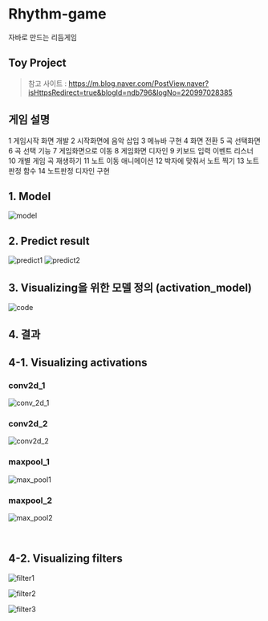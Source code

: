 # Rhythm-game
자바로 만드는 리듬게임 

## Toy Project 
> 참고 사이트 : https://m.blog.naver.com/PostView.naver?isHttpsRedirect=true&blogId=ndb796&logNo=220997028385
## 게임 설명
1 게임시작 화면 개발
2 시작화면에 음악 삽입
3 메뉴바 구현
4 화면 전환
5 곡 선택화면
6 곡 선택 기능
7 게임화면으로 이동
8 게임화면 디자인
9 키보드 입력 이벤트 리스너
10 개별 게임 곡 재생하기
11 노트 이동 애니메이션
12 박자에 맞춰서 노트 찍기
13 노트판정 함수
14 노트판정 디자인 구현
## 1. Model
![model](https://user-images.githubusercontent.com/52366841/125264930-4da47380-e33f-11eb-81ee-bb2cd37a310d.PNG)
## 2. Predict result
![predict1](https://user-images.githubusercontent.com/52366841/125371746-5f782c00-e3bc-11eb-9752-c0944acb5e8a.PNG)
![predict2](https://user-images.githubusercontent.com/52366841/125371943-dd3c3780-e3bc-11eb-9755-7a6ec1acf0d5.PNG)

## 3. Visualizing을 위한 모델 정의 (activation_model)
![code](https://user-images.githubusercontent.com/52366841/125371774-7a4aa080-e3bc-11eb-965c-1fe8cf14701a.PNG)

## 4. 결과

## 4-1. Visualizing activations

### conv2d_1
![conv_2d_1](https://user-images.githubusercontent.com/52366841/125371796-8898bc80-e3bc-11eb-8644-9c70a193aae2.PNG)

### conv2d_2
![conv2d_2](https://user-images.githubusercontent.com/52366841/125371812-90586100-e3bc-11eb-849c-7ccb115412e7.PNG)

### maxpool_1
![max_pool1](https://user-images.githubusercontent.com/52366841/125371831-9bab8c80-e3bc-11eb-867c-ad0111d98e8e.PNG)

### maxpool_2
![max_pool2](https://user-images.githubusercontent.com/52366841/125371854-a9f9a880-e3bc-11eb-96fa-5fdc5d641535.PNG)

<br>

## 4-2. Visualizing filters
![filter1](https://user-images.githubusercontent.com/52366841/125371885-bbdb4b80-e3bc-11eb-9b65-0e6e6aadd0fe.PNG)

![filter2](https://user-images.githubusercontent.com/52366841/125371909-c5fd4a00-e3bc-11eb-9226-033a5f24cc55.PNG)

![filter3](https://user-images.githubusercontent.com/52366841/125371922-cc8bc180-e3bc-11eb-8fd3-f68c2e4e7b0f.PNG)

<br>

